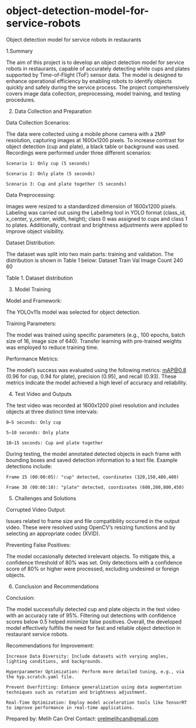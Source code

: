 # object-detection-model-for-service-robots
Object detection model for service robots in restaurants

1.Summary

The aim of this project is to develop an object detection model for service robots in restaurants, capable of accurately detecting white cups and plates supported by Time-of-Flight (ToF) sensor data. The model is designed to enhance operational efficiency by enabling robots to identify objects quickly and safely during the service process. The project comprehensively covers image data collection, preprocessing, model training, and testing procedures.

2. Data Collection and Preparation

Data Collection Scenarios:

The data were collected using a mobile phone camera with a 2MP resolution, capturing images at 1600x1200 pixels. To increase contrast for object detection (cup and plate), a black table or background was used. Recordings were performed under three different scenarios:

    Scenario 1: Only cup (5 seconds)

    Scenario 2: Only plate (5 seconds)

    Scenario 3: Cup and plate together (5 seconds)

Data Preprocessing:

Images were resized to a standardized dimension of 1600x1200 pixels. Labeling was carried out using the LabelImg tool in YOLO format (class_id, x_center, y_center, width, height); class 0 was assigned to cups and class 1 to plates. Additionally, contrast and brightness adjustments were applied to improve object visibility.

Dataset Distribution:

The dataset was split into two main parts: training and validation. The distribution is shown in Table 1 below:
Dataset	Train	Val
Image Count	240	60

Table 1. Dataset distribution

3. Model Training

Model and Framework:

The YOLOv11s model was selected for object detection.

Training Parameters:

The model was trained using specific parameters (e.g., 100 epochs, batch size of 16, image size of 640). Transfer learning with pre-trained weights was employed to reduce training time.

Performance Metrics:

The model’s success was evaluated using the following metrics: mAP@0.8 (0.96 for cup, 0.94 for plate), precision (0.95), and recall (0.93). These metrics indicate the model achieved a high level of accuracy and reliability.

4. Test Video and Outputs

The test video was recorded at 1600x1200 pixel resolution and includes objects at three distinct time intervals:

    0–5 seconds: Only cup

    5–10 seconds: Only plate

    10–15 seconds: Cup and plate together

During testing, the model annotated detected objects in each frame with bounding boxes and saved detection information to a text file. Example detections include:

    Frame 15 (00:00:05): "cup" detected, coordinates (320,150,480,400)

    Frame 30 (00:00:10): "plate" detected, coordinates (600,200,800,450)

5. Challenges and Solutions

Corrupted Video Output:

Issues related to frame size and file compatibility occurred in the output video. These were resolved using OpenCV’s resizing functions and by selecting an appropriate codec (XVID).

Preventing False Positives:

The model occasionally detected irrelevant objects. To mitigate this, a confidence threshold of 80% was set. Only detections with a confidence score of 80% or higher were processed, excluding undesired or foreign objects.

6. Conclusion and Recommendations

Conclusion:

The model successfully detected cup and plate objects in the test video with an accuracy rate of 95%. Filtering out detections with confidence scores below 0.5 helped minimize false positives. Overall, the developed model effectively fulfills the need for fast and reliable object detection in restaurant service robots.

Recommendations for Improvement:

    Increase Data Diversity: Include datasets with varying angles, lighting conditions, and backgrounds.

    Hyperparameter Optimization: Perform more detailed tuning, e.g., via the hyp.scratch.yaml file.

    Prevent Overfitting: Enhance generalization using data augmentation techniques such as rotation and brightness adjustment.

    Real-Time Optimization: Employ model acceleration tools like TensorRT to improve performance in real-time applications.

Prepared by: Melih Can Orel
Contact: orelmelihcan@gmail.com
